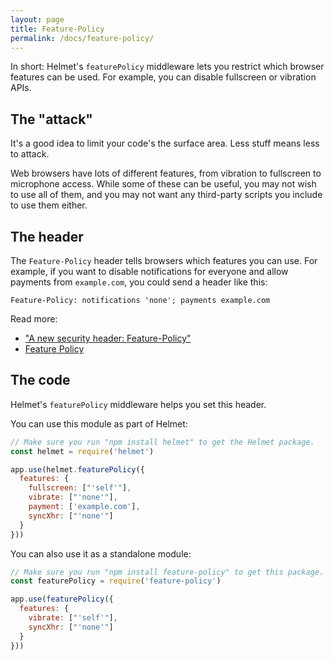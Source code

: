 ```yaml
---
layout: page
title: Feature-Policy
permalink: /docs/feature-policy/
---
```

In short: Helmet's `featurePolicy` middleware lets you restrict which browser features can be used. For example, you can disable fullscreen or vibration APIs.

The "attack"
------------

It's a good idea to limit your code's the surface area. Less stuff means less to attack.

Web browsers have lots of different features, from vibration to fullscreen to microphone access. While some of these can be useful, you may not wish to use all of them, and you may not want any third-party scripts you include to use them either.

The header
----------

The `Feature-Policy` header tells browsers which features you can use. For example, if you want to disable notifications for everyone and allow payments from `example.com`, you could send a header like this:

```
Feature-Policy: notifications 'none'; payments example.com
```

Read more:

- ["A new security header: Feature-Policy"](https://scotthelme.co.uk/a-new-security-header-feature-policy/)
- [Feature Policy](https://developers.google.com/web/updates/2018/06/feature-policy)

The code
--------

Helmet's `featurePolicy` middleware helps you set this header.

You can use this module as part of Helmet:

```javascript
// Make sure you run "npm install helmet" to get the Helmet package.
const helmet = require('helmet')

app.use(helmet.featurePolicy({
  features: {
    fullscreen: ["'self'"],
    vibrate: ["'none'"],
    payment: ['example.com'],
    syncXhr: ["'none'"]
  }
}))
```

You can also use it as a standalone module:

```javascript
// Make sure you run "npm install feature-policy" to get this package.
const featurePolicy = require('feature-policy')

app.use(featurePolicy({
  features: {
    vibrate: ["'self'"],
    syncXhr: ["'none'"]
  }
}))
```
